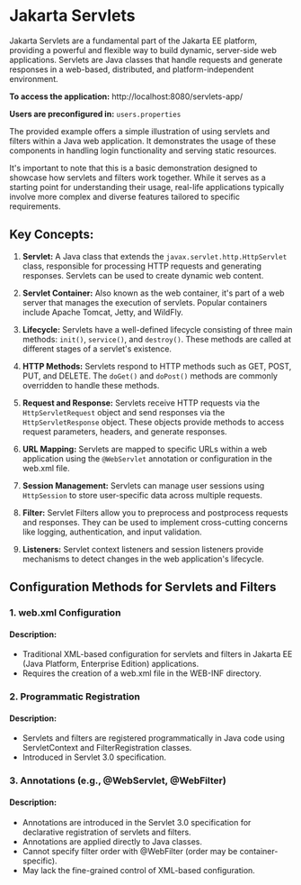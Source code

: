 # Jakarta Servlets

Jakarta Servlets are a fundamental part of the Jakarta EE platform, providing a powerful and
flexible way to build dynamic, server-side web applications. Servlets are Java classes that handle requests and generate
responses in a web-based, distributed, and platform-independent environment.

**To access the application:** http://localhost:8080/servlets-app/

**Users are preconfigured in:** `users.properties`

The provided example offers a simple illustration of using servlets and filters within a Java web application. It
demonstrates the usage of these components in handling login functionality and serving static resources.

It's important to note that this is a basic demonstration designed to showcase how servlets and filters work together.
While it serves
as a starting point for understanding their usage, real-life applications typically involve more complex and diverse
features tailored to specific requirements.

## Key Concepts:

1. **Servlet:** A Java class that extends the `javax.servlet.http.HttpServlet` class, responsible for processing HTTP
   requests and generating responses. Servlets can be used to create dynamic web content.

2. **Servlet Container:** Also known as the web container, it's part of a web server that manages the execution of
   servlets. Popular containers include Apache Tomcat, Jetty, and WildFly.

3. **Lifecycle:** Servlets have a well-defined lifecycle consisting of three main methods: `init()`, `service()`,
   and `destroy()`. These methods are called at different stages of a servlet's existence.

4. **HTTP Methods:** Servlets respond to HTTP methods such as GET, POST, PUT, and DELETE. The `doGet()` and `doPost()`
   methods are commonly overridden to handle these methods.

5. **Request and Response:** Servlets receive HTTP requests via the `HttpServletRequest` object and send responses via
   the `HttpServletResponse` object. These objects provide methods to access request parameters, headers, and generate
   responses.

6. **URL Mapping:** Servlets are mapped to specific URLs within a web application using the `@WebServlet` annotation or
   configuration in the web.xml file.

7. **Session Management:** Servlets can manage user sessions using `HttpSession` to store user-specific data across
   multiple requests.

8. **Filter:** Servlet Filters allow you to preprocess and postprocess requests and responses. They can be used to
   implement cross-cutting concerns like logging, authentication, and input validation.

9. **Listeners:** Servlet context listeners and session listeners provide mechanisms to detect changes in the web
   application's lifecycle.

## Configuration Methods for Servlets and Filters

### 1. web.xml Configuration

#### Description:

- Traditional XML-based configuration for servlets and filters in Jakarta EE (Java Platform, Enterprise Edition)
  applications.
- Requires the creation of a web.xml file in the WEB-INF directory.

### 2. Programmatic Registration

#### Description:

- Servlets and filters are registered programmatically in Java code using ServletContext and FilterRegistration classes.
- Introduced in Servlet 3.0 specification.

### 3. Annotations (e.g., @WebServlet, @WebFilter)

#### Description:

- Annotations are introduced in the Servlet 3.0 specification for declarative registration of servlets and filters.
- Annotations are applied directly to Java classes.
- Cannot specify filter order with @WebFilter (order may be container-specific).
- May lack the fine-grained control of XML-based configuration.

